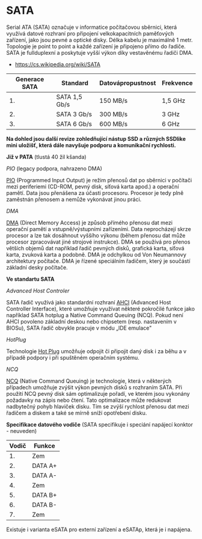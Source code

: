 # SATA

Serial ATA (SATA) označuje v informatice počítačovou sběrnici, která využívá datové rozhraní pro připojení velkokapacitních paměťových zařízení, jako jsou pevné a optické disky. Délka kabelu je maximálně 1 metr. Topologie je point to point a každé zařízení je připojeno přímo do řadiče. SATA je fullduplexní a poskytuje vyšší výkon díky vestavěnému řadiči DMA.

- <https://cs.wikipedia.org/wiki/SATA>

| Generace SATA | Standard      | Datovápropustnost | Frekvence |
| ------------- | ------------- | ----------------- | --------- |
| 1.            | SATA 1,5 Gb/s | 150 MB/s          | 1,5 GHz   |
| 2.            | SATA 3 Gb/s   | 300 MB/s          | 3 GHz     |
| 3.            | SATA 6 Gb/s   | 600 MB/s          | 6 GHz     |

**Na dohled jsou další revize zohledňující nástup SSD a různých SSDlike mini uložišť, která dále navyšuje podporu a komunikační rychlosti.**

**Již v PATA** (tlustá 40 žil kšanda)

_PIO_ (legacy podpora, nahrazeno DMA)

[PIO](https://cs.wikipedia.org/wiki/PIO) (Programmed Input Output) je režim přenosů dat po sběrnici v počítači mezi periferiemi (CD-ROM, pevný disk, síťová karta apod.) a operační pamětí. Data jsou přenášena za účasti procesoru. Procesor je tedy plně zaměstnán přenosem a nemůže vykonávat jinou práci.

_DMA_

[DMA](https://cs.wikipedia.org/wiki/DMA) (Direct Memory Access) je způsob přímého přenosu dat mezi operační pamětí a vstupně/výstupními zařízeními. Data neprocházejí skrze procesor a lze tak dosáhnout vyššího výkonu (během přenosu dat může procesor zpracovávat jiné strojové instrukce). DMA se používá pro přenos větších objemů dat například řadič pevných disků, grafická karta, síťová karta, zvuková karta a podobně. DMA je odchylkou od Von Neumannovy architektury počítače. DMA je řízené speciálním řadičem, který je součástí základní desky počítače.

**Ve standartu SATA**

_Advanced Host Controler_

SATA řadič využívá jako standardní rozhraní [AHCI](https://cs.wikipedia.org/wiki/AHCI) (Advanced Host Controller Interface), které umožňuje využívat některé pokročilé funkce jako například SATA hotplug a Native Command Queuing (NCQ). Pokud není AHCI povoleno základní deskou nebo chipsetem (resp. nastavením v BIOSu), SATA řadič obvykle pracuje v módu „IDE emulace"

_HotPlug_

Technologie [Hot Plug](https://cs.wikipedia.org/wiki/Hot_swapping) umožňuje odpojit či připojit daný disk i za běhu a v případě podpory i při spuštěném operačním systému.

_NCQ_

[NCQ](https://cs.wikipedia.org/wiki/NCQ) (Native Command Queuing) je technologie, která v některých případech umožňuje zvýšit výkon pevných disků s rozhraním SATA. Při použití NCQ pevný disk sám optimalizuje pořadí, ve kterém jsou vykonány požadavky na zápis nebo čtení. Tato optimalizace může redukovat nadbytečný pohyb hlaviček disku. Tím se zvýší rychlost přenosu dat mezi řadičem a diskem a také se mírně sníží opotřebení disku.

**Specifikace datového vodiče** (SATA specifikuje i speciání napájecí konktor - neuveden)

| Vodič | Funkce  |
| ----- | ------- |
| 1.    | Zem     |
| 2.    | DATA A+ |
|3.    | DATA A-
|4.    | Zem
|5.    | DATA B+
|6.    | DATA B-
|7.    | Zem

Existuje i varianta eSATA pro externí zařízení a eSATAp, která je i napájena.
